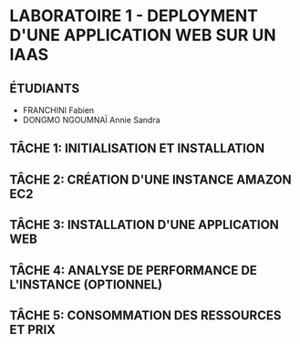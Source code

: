 # LABORATOIRE 1 - DEPLOYMENT D'UNE APPLICATION WEB SUR UN IAAS

## ÉTUDIANTS

* FRANCHINI Fabien
* DONGMO NGOUMNAÏ Annie Sandra

## TÂCHE 1: INITIALISATION ET INSTALLATION

## TÂCHE 2: CRÉATION D'UNE INSTANCE AMAZON EC2
 
## TÂCHE 3: INSTALLATION D'UNE APPLICATION WEB

## TÂCHE 4: ANALYSE DE PERFORMANCE DE L'INSTANCE (OPTIONNEL)

## TÂCHE 5: CONSOMMATION DES RESSOURCES ET PRIX

